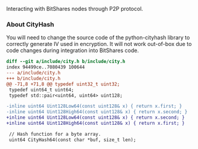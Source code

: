 Interacting with BitShares nodes through P2P protocol.

### About CityHash

You will need to change the source code of the python-cityhash library to correctly generate IV used in encryption. It will not work out-of-box due to code changes during integration into BitShares code.

```diff
diff --git a/include/city.h b/include/city.h
index 94499ce..7080439 100644
--- a/include/city.h
+++ b/include/city.h
@@ -71,8 +71,8 @@ typedef uint32_t uint32;
 typedef uint64_t uint64;
 typedef std::pair<uint64, uint64> uint128;

-inline uint64 Uint128Low64(const uint128& x) { return x.first; }
-inline uint64 Uint128High64(const uint128& x) { return x.second; }
+inline uint64 Uint128Low64(const uint128& x) { return x.second; }
+inline uint64 Uint128High64(const uint128& x) { return x.first; }

 // Hash function for a byte array.
 uint64 CityHash64(const char *buf, size_t len);
```   
